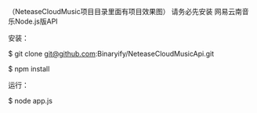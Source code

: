 （NeteaseCloudMusic项目目录里面有项目效果图）
请务必先安装 网易云南音乐Node.js版API

安装：

$ git clone git@github.com:Binaryify/NeteaseCloudMusicApi.git

$ npm install

运行：

$ node app.js
